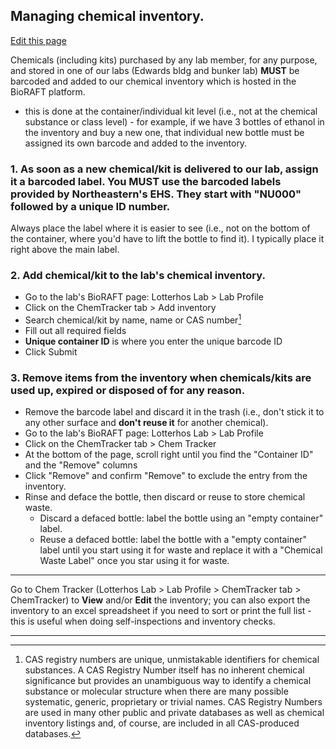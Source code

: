 ## Managing chemical inventory.

[Edit this page](https://github.com/DrK-Lo/lotterhoslabprotocols/edit/gh-pages/general_chemical_inventory.md)

Chemicals (including kits) purchased by any lab member, for any purpose, and stored in one of our labs (Edwards bldg and bunker lab) **MUST** be barcoded and added to our chemical inventory which is hosted in the BioRAFT platform. 
  - this is done at the container/individual kit level (i.e., not at the chemical substance or class level) - for example, if we have 3 bottles of ethanol in the inventory and buy a new one, that individual new bottle must be assigned its own barcode and added to the inventory.

### 1. As soon as a new chemical/kit is delivered to our lab, assign it a barcoded label. You MUST use the barcoded labels provided by Northeastern's EHS. They start with "NU000" followed by a unique ID number.

Always place the label where it is easier to see (i.e., not on the bottom of the container, where you'd have to lift the bottle to find it). I typically place it right above the main label.
  
### 2. Add chemical/kit to the lab's chemical inventory.
  - Go to the lab's BioRAFT page: Lotterhos Lab > Lab Profile
  - Click on the ChemTracker tab > Add inventory
  - Search chemical/kit by name, name or CAS number[^1]
  - Fill out all required fields 
  - **Unique container ID** is where you enter the unique barcode ID
  - Click Submit

### 3. Remove items from the inventory when chemicals/kits are used up, expired or disposed of for any reason.
  - Remove the barcode label and discard it in the trash (i.e., don't stick it to any other surface and **don't reuse it** for another chemical).
  - Go to the lab's BioRAFT page: Lotterhos Lab > Lab Profile
  - Click on the ChemTracker tab > Chem Tracker 
  - At the bottom of the page, scroll right until you find the "Container ID" and the "Remove" columns
  - Click "Remove" and confirm "Remove" to exclude the entry from the inventory.
  - Rinse and deface the bottle, then discard or reuse to store chemical waste. 
      - Discard a defaced bottle: label the bottle using an "empty container" label.
      - Reuse a defaced bottle: label the bottle with a "empty container" label until you start using it for waste and replace it with a "Chemical Waste Label" once you star using it for waste.

_________________________________
Go to Chem Tracker (Lotterhos Lab > Lab Profile > ChemTracker tab > ChemTracker) to **View** and/or **Edit** the inventory; you can also export the inventory to an excel spreadsheet if you need to sort or print the full list - this is useful when doing self-inspections and inventory checks.


_______________
[^1]:CAS registry numbers are unique, unmistakable identifiers for chemical substances. A CAS Registry Number itself has no inherent chemical significance but provides an unambiguous way to identify a chemical substance or molecular structure when there are many possible systematic, generic, proprietary or trivial names. CAS Registry Numbers are used in many other public and private databases as well as chemical inventory listings and, of course, are included in all CAS-produced databases.
